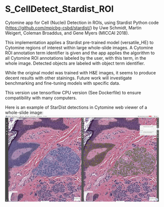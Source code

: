 # S_CellDetect_Stardist_ROI
Cytomine app for Cell (Nuclei) Detection in ROIs, using Stardist Python code (https://github.com/mpicbg-csbd/stardist/)
by Uwe Schmidt, Martin Weigert, Coleman Broaddus, and Gene Myers (MICCAI 2018).

This implementation applies a Stardist pre-trained model (versatile_HE) to Cytomine regions of interest within large whole-slide images. A Cytomine ROI annotation term identifier is given and the app applies the algorithm to all Cytomine ROI annotations labeled by the user, with this term, in the whole image. Detected objects are labeled with object term identifier.

While the original model was trained with H&E images, it seems to produce decent results with other stainings. Future work will investigate benchmarking and fine-tuning models with specific data.

This version use tensorflow CPU version (See Dockerfile) to ensure compatibility with many computers.

Here is an example of StarDist detections in Cytomine web viewer of a whole-slide image:
![](screenshot.jpg)
